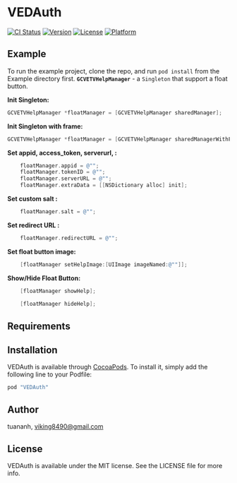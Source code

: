 # VEDAuth

[![CI Status](http://img.shields.io/travis/tuananh/VEDAuth.svg?style=flat)](https://travis-ci.org/tuananh/VEDAuth)
[![Version](https://img.shields.io/cocoapods/v/VEDAuth.svg?style=flat)](http://cocoapods.org/pods/VEDAuth)
[![License](https://img.shields.io/cocoapods/l/VEDAuth.svg?style=flat)](http://cocoapods.org/pods/VEDAuth)
[![Platform](https://img.shields.io/cocoapods/p/VEDAuth.svg?style=flat)](http://cocoapods.org/pods/VEDAuth)

## Example

To run the example project, clone the repo, and run `pod install` from the Example directory first.
**`GCVETVHelpManager`** - a `Singleton` that support a float button.

**Init Singleton:**
```objective-c
GCVETVHelpManager *floatManager = [GCVETVHelpManager sharedManager];
```

**Init Singleton with frame:**
```objective-c
GCVETVHelpManager *floatManager = [GCVETVHelpManager sharedManagerWithFrame:CGRectMake(100, 100, 50, 50)];
```
**Set appid, access_token, serverurl, :**
```objective-c
    floatManager.appid = @"";
    floatManager.tokenID = @"";
    floatManager.serverURL = @"";
    floatManager.extraData = [[NSDictionary alloc] init];
```
**Set custom salt :**
```objective-c
    floatManager.salt = @"";
```
**Set redirect URL :**
```objective-c
    floatManager.redirectURL = @"";
```

**Set float button image:**
```objective-c
    [floatManager setHelpImage:[UIImage imageNamed:@""]];
```


**Show/Hide Float Button:**
```objective-c
    [floatManager showHelp];
    
    [floatManager hideHelp];
```


## Requirements

## Installation

VEDAuth is available through [CocoaPods](http://cocoapods.org). To install
it, simply add the following line to your Podfile:

```ruby
pod "VEDAuth"
```

## Author

tuananh, viking8490@gmail.com

## License

VEDAuth is available under the MIT license. See the LICENSE file for more info.
